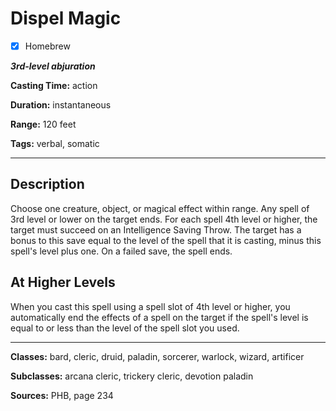 # Dispel Magic

- [x] Homebrew

***3rd-level abjuration***

**Casting Time:** action

**Duration:** instantaneous

**Range:** 120 feet

**Tags:** verbal, somatic

---

## Description
Choose one creature, object, or magical effect within range.
Any spell of 3rd level or lower on the target ends.
For each spell 4th level or higher, the target must succeed on an Intelligence Saving Throw.
The target has a bonus to this save equal to the level of the spell that it is casting, minus this spell's level plus one.
On a failed save, the spell ends.

## At Higher Levels
When you cast this spell using a spell slot of 4th level or higher, you automatically end the effects of a spell on the target if the spell's level is equal to or less than the level of the spell slot you used.

---

**Classes:** bard, cleric, druid, paladin, sorcerer, warlock, wizard, artificer

**Subclasses:** arcana cleric, trickery cleric, devotion paladin

**Sources:** PHB, page 234

